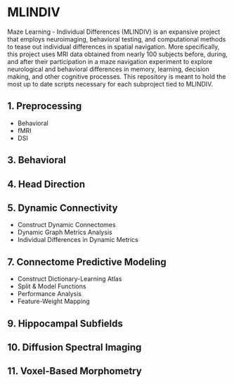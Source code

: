 # MLINDIV
Maze Learning - Individual Differences (MLINDIV) is an expansive project that employs neuroimaging, behavioral testing, and computational methods to tease out individual differences in spatial navigation. More specifically, this project uses MRI data obtained from nearly 100 subjects before, during, and after their participation in a maze navigation experiment to explore neurological and behavioral differences in memory, learning, decision making, and other cognitive processes. This repository is meant to hold the most up to date scripts necessary for each subproject tied to MLINDIV.

## 1. **Preprocessing**
   * Behavioral
   * fMRI
   * DSI

## 3. **Behavioral**
## 4. **Head Direction**
## 5. **Dynamic Connectivity**
   * Construct Dynamic Connectomes
   * Dynamic Graph Metrics Analysis
   * Individual Differences in Dynamic Metrics

## 7. **Connectome Predictive Modeling**
   * Construct Dictionary-Learning Atlas
   * Split & Model Functions
   * Performance Analysis
   * Feature-Weight Mapping

## 9. **Hippocampal Subfields**
## 10. **Diffusion Spectral Imaging**
## 11. **Voxel-Based Morphometry**

